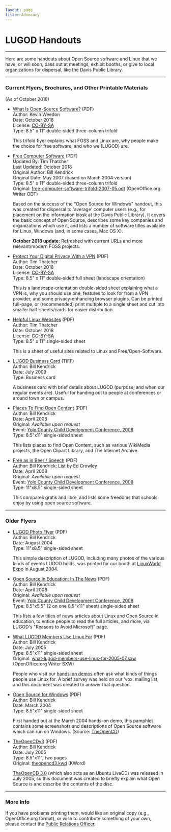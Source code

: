 ```yaml
---
layout: page
title: Advocacy
---
```

# LUGOD Handouts

* * *

Here are some handouts about Open Source software and Linux that we have, or will soon, pass out at meetings, exhibit booths, or give to local organizations for dispersal, like the Davis Public Library.

* * *

### Current Flyers, Brochures, and Other Printable Materials

(As of October 2018)

*   [What Is Open-Source Software?](2018/what-is-FOSS-final.pdf) (PDF)  
    Author: Kevin Weedon  
    Date: October 2018  
    License: [CC-BY-SA](https://creativecommons.org/licenses/by-sa/4.0/)  
    Type: 8.5" x 11" double-sided three-column trifold  
    
    This trifold flyer explains what FOSS and Linux are, why people make the choice for free software, and who we (LUGOD) are.
    
*   [Free Computer Software](2018/3-updated-free-computer-software-trifold-2017-09.pdf) (PDF)  
    Updated By: Tim Thatcher  
    Last Updated: October 2018  
    Original Author: Bill Kendrick  
    Original Date: May 2007 (based on March 2004 version)  
    Type: 8.5" x 11" double-sided three-column trifold  
    Original: [free-computer-software-trifold-2007-05.odt](free-computer-software-trifold-2007-05.odt) (OpenOffice.org Writer ODT)
    
    Based on the success of the "Open Source for Windows" handout, this was created for dispersal to 'average' computer users (e.g., for placement on the information kiosk at the Davis Public Library). It covers the basic concept of Open Source, describes some key companies and organizations which use it, and lists a number of software titles available for Linux, Windows (and, in some cases, Mac OS X).
    
    **October 2018 update:** Refreshed with current URLs and more relevant/modern FOSS projects.
    
*   [Protect Your Digital Privacy With a VPN](2018/VPNcard.pdf) (PDF)  
    Author: Tim Thatcher  
    Date: October 2018  
    License: [CC-BY-SA](https://creativecommons.org/licenses/by-sa/4.0/)  
    Type: 8.5" x 11" double-sided full sheet (landscape orientation)  
    
    This is a landscape-orientation double-sided sheet explaining what a VPN is, why you should use one, features to look for from a VPN provider, and some privacy-enhancing browser plugins. Can be printed full-page, or (recommended) print multiple to a single sheet and cut into smaller half-sheets/cards for easier distribution.
    
*   [Helpful Linux Websites](2018/helpful-sites-1.pdf) (PDF)  
    Author: Tim Thatcher  
    Date: October 2018  
    License: [CC-BY-SA](https://creativecommons.org/licenses/by-sa/4.0/)  
    Type: 8.5" x 11" single-sided sheet
    
    This is a sheet of useful sites related to Linux and Free/Open-Software.
    
*   [LUGOD Business Card](lugod-businesscard-2009-07-04.tif) (TIFF)  
    Author: Bill Kendrick  
    Date: July 2009  
    Type: Business card
    
    A business card with brief details about LUGOD (purpose, and when our regular events are). Useful for handing out to people at conferences or around town or campus.
    
*   [Places To Find Open Content](yccdc2008/open-content.pdf) (PDF)  
    Author: Bill Kendrick  
    Date: April 2008  
    Original: _Available upon request_  
    Event: [Yolo County Child Development Conference, 2008](/projects/yccdc/)  
    Type: 8.5"x11" single-sided sheet
    
    This lists places to find Open Content, such as various WikiMedia projects, the Open Clipart Library, and The Internet Archive.
    
*   [Free as in Beer / Speech](yccdc2008/freedoms.pdf) (PDF)  
    Author: Bill Kendrick; List by Ed Crowley  
    Date: April 2008  
    Original: _Available upon request_  
    Event: [Yolo County Child Development Conference, 2008](/projects/yccdc/)  
    Type: 11"x8.5" single-sided sheet
    
    This compares gratis and libre, and lists some freedoms that schools enjoy by using open source software.
    

* * *

### Older Flyers

*   [LUGOD Photo Flyer](lugod-lwe-2004-flyer.pdf) (PDF)  
    Author: Bill Kendrick  
    Date: August 2004  
    Type: 11"x8.5" single-sided sheet
    
    This simple description of LUGOD, including many photos of the various kinds of events LUGOD holds, was printed for our booth at [LinuxWorld Expo](/projects/lwe/) in August 2004.
    
*   [Open Source in Education: In The News](yccdc2008/linux-edu-news.pdf) (PDF)  
    Author: Bill Kendrick  
    Date: April 2008  
    Original: _Available upon request_  
    Event: [Yolo County Child Development Conference, 2008](/projects/yccdc/)  
    Type: 8.5"x5.5" (2 on one 8.5"x11" sheet) single-sided sheet
    
    This lists a few titles of news articles about Linux and Open Source in education, to entice people to read the full articles, and more, via LUGOD's "Reasons to Avoid Microsoft" page.
    
*   [What LUGOD Members Use Linux For](what-lugod-members-use-linux-for-2005-07.pdf) (PDF)  
    Author: Bill Kendrick  
    Date: July 2005  
    Type: 8.5"x11" single-sided sheet  
    Original: [what-lugod-members-use-linux-for-2005-07.sxw](what-lugod-members-use-linux-for-2005-07.sxw) (OpenOffice.org Writer SXW)
    
    People who visit our [hands-on demos](/projects/demo/) often ask what kinds of things people use Linux for. A brief survey was held on our 'vox' mailing list, and this document was created to answer that question.
    
*   [Open Source for Windows](oss-for-windows.pdf) (PDF)  
    Author: Bill Kendrick  
    Date: March 2004  
    Type: 8.5"x11" single-sided sheet
    
    First handed out at the March 2004 hands-on demo, this pamphlet contains some screenshots and descriptions of Open Source software which can run on Windows. (Source: [TheOpenCD](http://www.theopencd.org/))
    
*   [TheOpenCDv3](theopencd3.pdf) (PDF)  
    Author: Bill Kendrick  
    Date: July 2005  
    Type: 8.5"x11", two pages  
    Original: [theopencd3.kwd](theopencd3.kwd) (KWord)
    
    [TheOpenCD 3.0](http://www.theopencd.org/) (which also acts as an Ubuntu LiveCD) was released in July 2005, so this document was created to briefly explain what Open Source is and describe the contents of the disc.
    

* * *

### More Info

If you have problems printing them, would like an original copy (e.g., OpenOffice.org format), or wish to contribute something of your own, please contact the [Public Relations Officer](mailto:pr@lugod.org).
